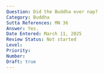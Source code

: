 ```yaml
---
Question: Did the Buddha ever nap?
Category: Buddha
Sutta References: MN 36
Answer: Yes. 
Date Entered: March 11, 2025
Review Status: Not started
Level: 
Priority: 
Number: 
Draft: true
---
```


